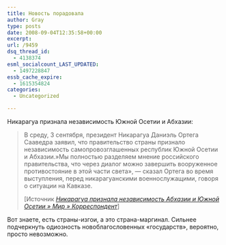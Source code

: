 ```yaml
---
title: Новость порадовала
author: Gray
type: posts
date: 2008-09-04T12:35:58+00:00
excerpt:
url: /9459
dsq_thread_id:
  - 4138374
esml_socialcount_LAST_UPDATED:
  - 1497228847
essb_cache_expire:
  - 1615354824
categories:
  - Uncategorized

---
```








Никарагуа признала независимость Южной Осетии и Абхазии:

<blockquote cite="http://korrespondent.net/world/574235">
  <p>
    В среду, 3 сентября, президент Никарагуа Даниэль Ортега Сааведра заявил, что правительство страны признало независимость самопровозглашенных республик Южной Осетии и Абхазии.&#187;Мы полностью разделяем мнение российского правительства, что через диалог можно завершить вооруженное противостояние в этой части света&#187;, &#8212; сказал Ортега во время выступления, перед никарагуанскими военнослужащими, говоря о ситуации на Кавказе.
  </p>
  
  <p>
    [Источник <a href="http://korrespondent.net/world/574235"><cite>Никарагуа признала независимость Абхазии и Южной Осетии » Мир » Корреспондент</cite></a>]
  </p>
</blockquote>

Вот знаете, есть страны-изгои, а это страна-маргинал. Сильнее подчеркнуть одиозность новоблагословенных &#171;государств&#187;, вероятно, просто невозможно.
